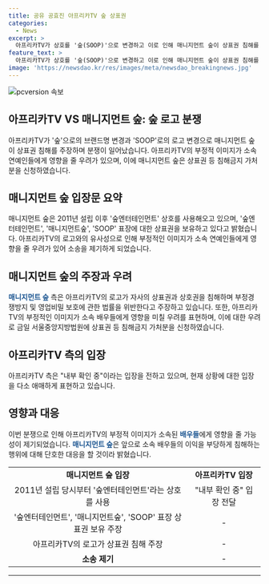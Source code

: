 ```yaml
---
title: 공유 공효진 아프리카TV 숲 상표권
categories:
  - News
excerpt: >
  아프리카TV가 상호를 '숲(SOOP)'으로 변경하고 이로 인해 매니지먼트 숲이 상표권 침해를 주장하며 소송을 제기했다. 매니지먼트 숲은 아프리카TV의 로고가 자사의 것과 유사하여 소속 배우들에게 부정적인 영향을 미칠 수 있다고 우려하며, 상표권 등 침해금지 가처분을 신청했다. 이에 대해 아프리카TV 측은 "내부 확인 중"이라고 밝혀, 논란은 계속될 전망이다.
feature_text: >
  아프리카TV가 상호를 '숲(SOOP)'으로 변경하고 이로 인해 매니지먼트 숲이 상표권 침해를 주장하며 소송을 제기했다. 매니지먼트 숲은 아프리카TV의 로고가 자사의 것과 유사하여 소속 배우들에게 부정적인 영향을 미칠 수 있다고 우려하며, 상표권 등 침해금지 가처분을 신청했다. 이에 대해 아프리카TV 측은 "내부 확인 중"이라고 밝혀, 논란은 계속될 전망이다.
image: 'https://newsdao.kr/res/images/meta/newsdao_breakingnews.jpg'
---
```


<p><img src="https://newsdao.kr/res/images/meta/newsdao_breakingnews.jpg" alt="pcversion 속보" /></p>

<h2 data-ke-size="size26">아프리카TV VS 매니지먼트 숲: 숲 로고 분쟁</h2>

<p data-ke-size="size16">아프리카TV가 '숲'으로의 브랜드명 변경과 'SOOP'로의 로고 변경으로 매니지먼트 숲이 상표권 침해를 주장하며 분쟁이 일어났습니다. 아프리카TV의 부정적 이미지가 소속 연예인들에게 영향을 줄 우려가 있으며, 이에 매니지먼트 숲은 상표권 등 침해금지 가처분을 신청하였습니다.</p>

<h2 data-ke-size="size26">매니지먼트 숲 입장문 요약</h2>

<p data-ke-size="size16">매니지먼트 숲은 2011년 설립 이후 '숲엔터테인먼트' 상호를 사용해오고 있으며, '숲엔터테인먼트', '매니지먼트숲', 'SOOP' 표장에 대한 상표권을 보유하고 있다고 밝혔습니다. 아프리카TV의 로고와의 유사성으로 인해 부정적인 이미지가 소속 연예인들에게 영향을 줄 우려가 있어 소송을 제기하게 되었습니다.</p>

<h2 data-ke-size="size26">매니지먼트 숲의 주장과 우려</h2>

<p data-ke-size="size16"><b><span style="color: #1a5490;">매니지먼트 숲</span></b> 측은 아프리카TV의 로고가 자사의 상표권과 상호권을 침해하며 부정경쟁방지 및 영업비밀 보호에 관한 법률을 위반한다고 주장하고 있습니다. 또한, 아프리카TV의 부정적인 이미지가 소속 배우들에게 영향을 미칠 우려를 표현하며, 이에 대한 우려로 금일 서울중앙지방법원에 상표권 등 침해금지 가처분을 신청하였습니다.</p>

<h2 data-ke-size="size26">아프리카TV 측의 입장</h2>

<p data-ke-size="size16">아프리카TV 측은 "내부 확인 중"이라는 입장을 전하고 있으며, 현재 상황에 대한 입장을 다소 애매하게 표현하고 있습니다.</p>

<h2 data-ke-size="size26">영향과 대응</h2>

<p data-ke-size="size16">이번 분쟁으로 인해 아프리카TV의 부정적 이미지가 소속된 <b><span style="color: #1a5490;">배우들</span></b>에게 영향을 줄 가능성이 제기되었습니다. <b><span style="color: #1a5490;">매니지먼트 숲</span></b>은 앞으로 소속 배우들의 이익을 부당하게 침해하는 행위에 대해 단호한 대응을 할 것이라 밝혔습니다.</p>

<table style="width: 100%;" data-ke-style="style3">
<tbody>
<tr>
<td style="text-align: center; height: 17px;"><b>매니지먼트 숲 입장</b></td>
<td style="text-align: center; height: 17px;"><b>아프리카TV 입장</b></td>
</tr>
<tr>
<td style="text-align: center;">2011년 설립 당시부터 '숲엔터테인먼트'라는 상호를 사용</td>
<td style="text-align: center;">"내부 확인 중" 입장 전달</td>
</tr>
<tr>
<td style="text-align: center;">'숲엔터테인먼트', '매니지먼트숲', 'SOOP' 표장 상표권 보유 주장</td>
<td style="text-align: center;">-</td>
</tr>
<tr>
<td style="text-align: center;">아프리카TV의 로고가 상표권 침해 주장</td>
<td style="text-align: center;">-</td>
</tr>
<tr>
<td style="text-align: center;"><b>소송 제기</b></td>
<td style="text-align: center;">-</td>
</tr>
</tbody>
</table>

<hr>


